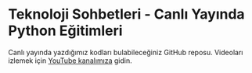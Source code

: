 # Teknoloji Sohbetleri - Canlı Yayında Python Eğitimleri

Canlı yayında yazdığımız kodları bulabileceğiniz GitHub reposu.
Videoları izlemek için [YouTube kanalımıza](https://bit.ly/ts0-1py) gidin.


